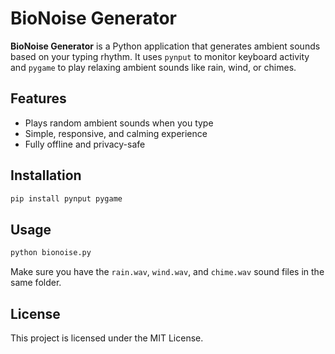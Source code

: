 
# BioNoise Generator

**BioNoise Generator** is a Python application that generates ambient sounds based on your typing rhythm. It uses `pynput` to monitor keyboard activity and `pygame` to play relaxing ambient sounds like rain, wind, or chimes.

## Features

- Plays random ambient sounds when you type
- Simple, responsive, and calming experience
- Fully offline and privacy-safe

## Installation

```bash
pip install pynput pygame
```

## Usage

```bash
python bionoise.py
```

Make sure you have the `rain.wav`, `wind.wav`, and `chime.wav` sound files in the same folder.

## License

This project is licensed under the MIT License.
